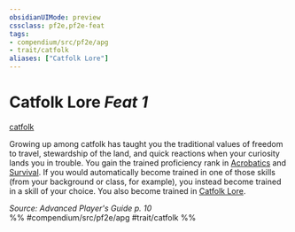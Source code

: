 ```yaml
---
obsidianUIMode: preview
cssclass: pf2e,pf2e-feat
tags:
- compendium/src/pf2e/apg
- trait/catfolk
aliases: ["Catfolk Lore"]
---
```

# Catfolk Lore  *Feat 1*  
[catfolk](../../rules/traits/catfolk-b1.md)  


Growing up among catfolk has taught you the traditional values of freedom to travel, stewardship of the land, and quick reactions when your curiosity lands you in trouble. You gain the trained proficiency rank in [Acrobatics](../skills.md#Acrobatics) and [Survival](../skills.md#Survival). If you would automatically become trained in one of those skills (from your background or class, for example), you instead become trained in a skill of your choice. You also become trained in [Catfolk Lore](../skills.md#Lore).

*Source: Advanced Player's Guide p. 10*  
%% #compendium/src/pf2e/apg #trait/catfolk %%